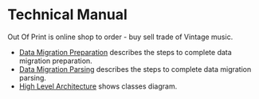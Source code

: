 # Technical Manual

Out Of Print is online shop to order - buy sell trade of Vintage music.

- [Data Migration Preparation](DataMigrationPreparation.md) describes the steps to complete data migration preparation.
- [Data Migration Parsing](DataMigrationParsing.md) describes the steps to complete data migration parsing.
- [High Level Architecture](ClassDiagram.md) shows classes diagram.

